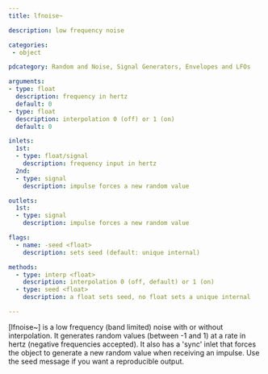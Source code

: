 ```yaml
---
title: lfnoise~

description: low frequency noise

categories:
 - object

pdcategory: Random and Noise, Signal Generators, Envelopes and LFOs

arguments:
- type: float
  description: frequency in hertz
  default: 0
- type: float
  description: interpolation 0 (off) or 1 (on)
  default: 0

inlets:
  1st:
  - type: float/signal
    description: frequency input in hertz
  2nd:
  - type: signal
    description: impulse forces a new random value

outlets:
  1st:
  - type: signal
    description: impulse forces a new random value

flags:
  - name: -seed <float>
    description: sets seed (default: unique internal)

methods:
  - type: interp <float>
    description: interpolation 0 (off, default) or 1 (on)
  - type: seed <float>
    description: a float sets seed, no float sets a unique internal

---
```


[lfnoise~] is a low frequency (band limited) noise with or without interpolation. It generates random values (between -1 and 1) at a rate in hertz (negative frequencies accepted). It also has a 'sync' inlet that forces the object to generate a new random value when receiving an impulse. Use the seed message if you want a reproducible output.

